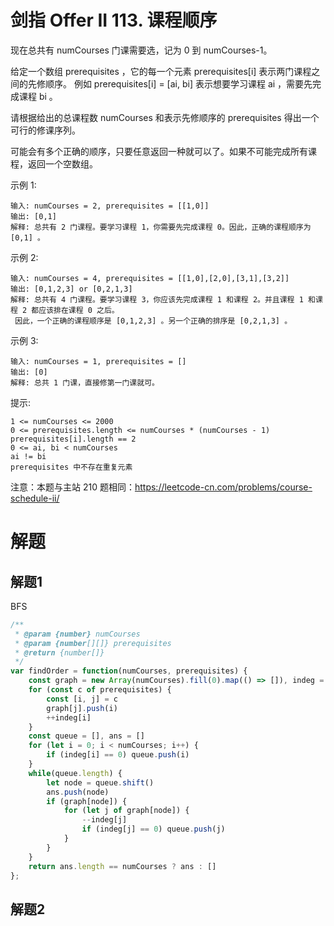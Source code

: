 # 剑指 Offer II 113. 课程顺序
现在总共有 numCourses 门课需要选，记为 0 到 numCourses-1。

给定一个数组 prerequisites ，它的每一个元素 prerequisites[i] 表示两门课程之间的先修顺序。 例如 prerequisites[i] = [ai, bi] 表示想要学习课程 ai ，需要先完成课程 bi 。

请根据给出的总课程数  numCourses 和表示先修顺序的 prerequisites 得出一个可行的修课序列。

可能会有多个正确的顺序，只要任意返回一种就可以了。如果不可能完成所有课程，返回一个空数组。

 

示例 1:
```
输入: numCourses = 2, prerequisites = [[1,0]] 
输出: [0,1]
解释: 总共有 2 门课程。要学习课程 1，你需要先完成课程 0。因此，正确的课程顺序为 [0,1] 。
```
示例 2:
```
输入: numCourses = 4, prerequisites = [[1,0],[2,0],[3,1],[3,2]]
输出: [0,1,2,3] or [0,2,1,3]
解释: 总共有 4 门课程。要学习课程 3，你应该先完成课程 1 和课程 2。并且课程 1 和课程 2 都应该排在课程 0 之后。
 因此，一个正确的课程顺序是 [0,1,2,3] 。另一个正确的排序是 [0,2,1,3] 。
```
示例 3:
```
输入: numCourses = 1, prerequisites = [] 
输出: [0]
解释: 总共 1 门课，直接修第一门课就可。
```

提示:
```
1 <= numCourses <= 2000
0 <= prerequisites.length <= numCourses * (numCourses - 1)
prerequisites[i].length == 2
0 <= ai, bi < numCourses
ai != bi
prerequisites 中不存在重复元素
```

注意：本题与主站 210 题相同：https://leetcode-cn.com/problems/course-schedule-ii/

# 解题

## 解题1
BFS 
```js
/**
 * @param {number} numCourses
 * @param {number[][]} prerequisites
 * @return {number[]}
 */
var findOrder = function(numCourses, prerequisites) {
    const graph = new Array(numCourses).fill(0).map(() => []), indeg = new Array(numCourses).fill(0)
    for (const c of prerequisites) {
        const [i, j] = c
        graph[j].push(i)
        ++indeg[i]
    }
    const queue = [], ans = []
    for (let i = 0; i < numCourses; i++) {
        if (indeg[i] == 0) queue.push(i)
    }
    while(queue.length) {
        let node = queue.shift()
        ans.push(node)
        if (graph[node]) {
            for (let j of graph[node]) {
                --indeg[j]
                if (indeg[j] == 0) queue.push(j)
            }
        }
    }
    return ans.length == numCourses ? ans : []
};
```

## 解题2